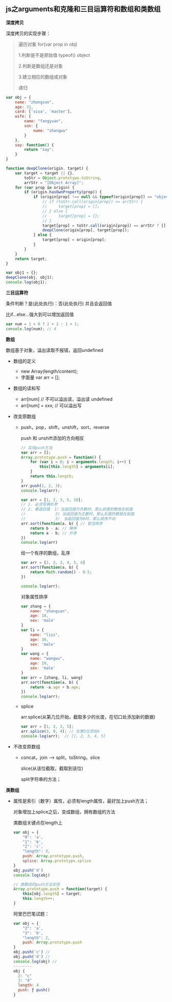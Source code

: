 ## js之arguments和克隆和三目运算符和数组和类数组

**深度拷贝**

深度拷贝的实现步骤：

> 遍历对象 for(var prop in obj)
>
> 1.判断是不是原始值 typeof()  object 
>
> 2.判断是数组还是对象
>
> 3.建立相应的数组或对象
>
> 递归

```javascript
var obj = {
    name: "zhangsan",
    age: 31,
    card: ['visa', 'master'],
    wife: {
        name: "fangyuan",
        son: {
            name: "zhangwu"
        }
    },
    say: function() {
        return "say";
    }
}

function deepClone(origin, target) {
    var target = target || {},
        toStr = Object.prototype.toString,
        arrStr = "[Object Array]";
    for (var prop in origin) {
        if (origin.hasOwnProperty(prop)) {
            if (origin[prop] !== null && typeof(origin[prop]) == "object") {
                // if (toStr.call(origin[prop]) == arrStr) {
                //     target[prop] = [];
                // } else {
                //     target[prop] = {};
                // }
                target[prop] = toStr.call(origin[prop]) == arrStr ? [] : {};  // 三目运算符
                deepClone(origin[prop], target[prop]);
            } else {
                target[prop] = origin[prop];
            }
        }
    }
    return target;
}

var obj1 = {};
deepClone(obj, obj1);
console.log(obj1);
```

**三目运算符**

条件判断？是(此处执行)：否(此处执行) 并且会返回值

比if...else...强大到可以增加返回值

```javascript
var num = 1 > 0 ? 2 + 2 : 1 + 1;
console.log(num); // 4
```



**数组**

数组基于对象，溢出读取不报错，返回undefined

- 数组的定义

  - new Array(length/content);
  - 字面量  var arr = [];

- 数组的读和写

  - arr[num] // 不可以溢出读，溢出读 undefined
  - arr[num] = xxx; // 可以溢出写

- 改变原数组

  - push，pop，shift，unshift，sort，reverse

    push 和 unshift添加的方向相反

    ```javascript
    // 实现push方法
    var arr = [];
    Array.prototype.push = function() {
        for (var i = 0; i < arguments.length; i++) {
            this[this.length] = arguments[i];
        }
        return this.length;
    }
    arr.push(1, 2, 3);
    console.log(arr);
    ```

    ```javascript
    var arr = [1, 2, 3, 5, 10];
    // 1. 必须写俩形参
    // 2. 看返回值  1）当返回值为负数时，那么前面的数放在前面
    //             2) 当返回值为正数时，那么后面的数放在前面
    //             3） 当返回值为0时，那么顺序不动
    arr.sort(function(a, b) { // 冒泡排序
        return b - a; // 降序
      	return a - b; // 升序
    })
    console.log(arr)
    ```

    给一个有序的数组，乱序

    ```javascript
    var arr = [1, 2, 3, 4, 5, 6]
    arr.sort(function(a, b) {
        return Math.random() - 0.5;
    })
    
    console.log(arr);
    ```

    对象属性排序

    ```javascript
    var zhang = {
        name: "zhangsan",
        age: 18,
        sex: 'male'
    }
    var li = {
        name: "lisi",
        age: 30,
        sex: 'male'
    }
    var wang = {
        name: "wangwu",
        age: 19,
        sex: 'male'
    }
    var arr = [zhang, li, wang]
    arr.sort(function(a, b) {
        return -a.age + b.age;
    })
    console.log(arr);
    ```

    

  - splice

    arr.splice(从第几位开始，截取多少的长度，在切口处添加新的数据)

    ```javascript
    var arr = [1, 2, 3, 5];
    arr.splice(3, 0, 4); // 在第3位添加4
    console.log(arr);  // [1, 2, 3, 4, 5]
    ```

    

- 不改变原数组

  - concat，join --> split，toString，slice

    slice(从该位截取，截取到该位)

    split字符串的方法；



**类数组**

- 属性是索引（数字）属性，必须有length属性，最好加上push方法；

  对象增加上splice之后，变成数组，拥有数组的方法

  类数组关键点在length上

  ```javascript
  var obj = {
      "0": 'a',
      "1": 'b',
      "2": 'c',
      "length": 3,
      push: Array.prototype.push,
      splice: Array.prototype.splice
  }
  obj.push('d')
  console.log(obj)
  ```

  ```javascript
  // 类数组的push方法实现
  Array.prototype.push = function(target) {
      this[obj.length] = target;
      this.length++;
  }
  ```

  

  阿里巴巴笔试题：

  ```javascript
  var obj = {
      "2": 'a',
      "3": 'b',
      "length": 2,
      push: Array.prototype.push
  }
  obj.push('c') //
  obj.push('d') // 
  console.log(obj) // 
  --------
  obj {
    2: "c"
    3: "d"
    length: 4
    push: ƒ push()
  }
  ```

  

